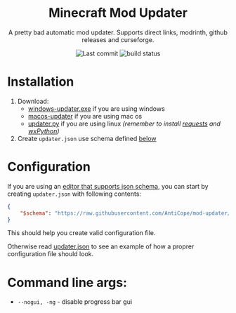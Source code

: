 <h1 align="center">Minecraft Mod Updater</h1>
<p align="center">
A pretty bad automatic mod updater. Supports direct links, modrinth, github releases and curseforge.
</p>
<div align="center">
    <img src="https://img.shields.io/github/last-commit/AntiCope/mod-updater?logo=git" alt="Last commit">
    <img src="https://img.shields.io/github/workflow/status/AntiCope/mod-updater/PyInstaller%20Build?logo=github" alt="build status">
</div>

# Installation

1. Download:
    - [windows-updater.exe](https://github.com/AntiCope/mod-updater/releases/download/latest/windows-updater.exe) if you are using windows
    - [macos-updater](https://github.com/AntiCope/mod-updater/releases/download/latest/macos-updater) if you are using mac os
    - [updater.py](https://github.com/AntiCope/mod-updater/releases/download/latest/updater.py) if you are using linux *(remember to install [requests](https://pypi.org/project/requests/) and [wxPython](https://wiki.wxpython.org/How%20to%20install%20wxPython))*
2. Create `updater.json` use schema defined [below](#configuration)


# Configuration
If you are using an [editor that supports json schema](https://json-schema.org/implementations.html), you can start by creating `updater.json` with following contents:
```json
{
    "$schema": "https://raw.githubusercontent.com/AntiCope/mod-updater/master/schema.json"
}
```
This should help you create valid configuration file.

Otherwise read [updater.json](./updater.json) to see an example of how a proprer configuration file should look.

# Command line args:
- `--nogui, -ng` - disable progress bar gui